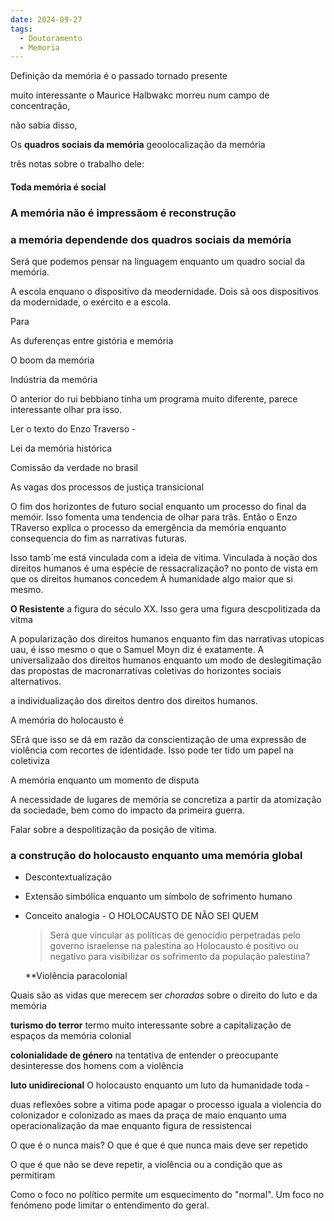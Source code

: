 ```yaml
---
date: 2024-09-27
tags:
  - Doutoramento
  - Memoria
---
```


Definição da memória
é o passado tornado presente



muito interessante o Maurice Halbwakc morreu num campo de concentração, 

não sabia disso,

Os **quadros sociais da memória** geoolocalização da memória 



três notas sobre o trabalho dele:

#### Toda memória é social 

### A memória não é impressãom é reconstrução

### a memória dependende dos quadros sociais da memória


Será que podemos pensar na linguagem enquanto um quadro social da memória. 

A escola enquano o dispositivo da meodernidade. Dois sã oos dispositivos da modernidade, o exército e a escola. 



Para 

As duferenças entre gistória e memória 

O boom da memória

Indústria da memória 


O anterior do rui bebbiano tinha um programa muito diferente, parece interessante olhar pra isso. 



Ler o texto do Enzo Traverso - 

Lei da memória histórica 

Comissão da verdade no brasil


As vagas dos processos de justiça transicional


O fim dos horizontes de futuro social enquanto um processo do final da memóir. Isso fomenta uma tendencia de olhar para trâs. Então o Enzo TRaverso explica o processo da emergência da memória enquanto consequencia do fim as narrativas futuras. 

Isso tamb´me está vinculada com a ideia de vitima. Vinculada à noção dos direitos humanos é uma espécie de ressacralização? no ponto de vista em que os direitos humanos concedem À humanidade algo maior que si mesmo. 

**O Resistente** a figura do século XX. Isso gera uma figura descpolitizada da vitma


A popularização dos direitos humanos enquanto fim das narrativas utopicas uau, é isso mesmo o que o Samuel Moyn diz é exatamente. A universalizaão dos direitos humanos enquanto um modo de deslegitimação das propostas de macronarrativas coletivas do horizontes sociais alternativos. 

a individualização dos direitos dentro dos direitos humanos. 

A memória do holocausto é 


SErá que isso se dá em razão da conscientização de uma expressão de violência com recortes de identidade. Isso pode ter tido um papel na coletiviza

A memória enquanto um momento de disputa 


A necessidade de lugares de memória se concretiza a partir da atomização da sociedade, bem como do impacto da primeira guerra.


Falar sobre a despolitização da posição de vítima.


### a construção do holocausto enquanto uma memória global
 - Descontextualização
 - Extensão simbólica enquanto um símbolo de sofrimento humano
 - Conceito analogia - O HOLOCAUSTO DE NÃO SEI QUEM

	>Será que vincular as políticas de genocídio perpetradas pelo governo israelense na palestina ao Holocausto é positivo ou negativo para visibilizar os sofrimento da população palestina?
	
	**Violência paracolonial
	
Quais são as vidas que merecem ser *choradas* sobre o direito do luto e da memória

**turismo do terror**
termo muito interessante sobre a capitalização de espaços da memória colonial 

**colonialidade de género**
na tentativa de entender o preocupante desinteresse dos homens com a violência

**luto unidirecional**
O holocausto enquanto um luto da humanidade toda  - 



duas reflexões sobre a vitima pode apagar o processo 
iguala a violencia do colonizador e colonizado 
as maes da praça de maio enquanto uma operacionalização da mae enquanto figura de ressistencai 



O que é o nunca mais? O que é que é que nunca mais deve ser repetido

O que é que não se deve repetir, a violência ou a condição que as permitiram 

Como o foco no político permite um esquecimento do "normal". Um foco no fenómeno pode limitar o entendimento do geral. 